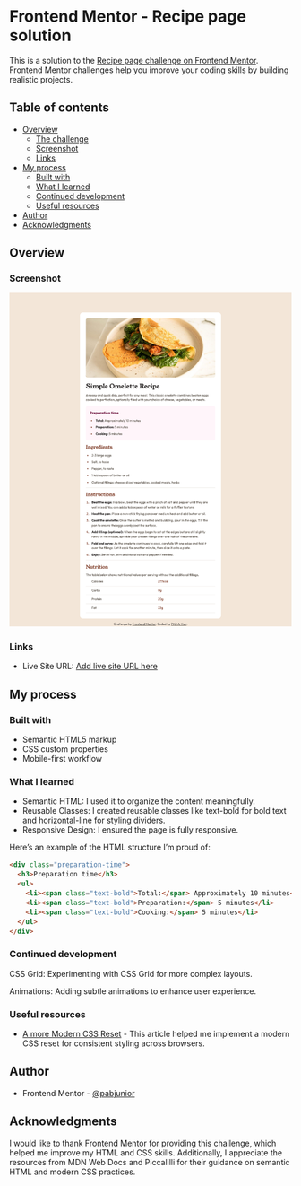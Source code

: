 # Frontend Mentor - Recipe page solution

This is a solution to the [Recipe page challenge on Frontend Mentor](https://www.frontendmentor.io/challenges/recipe-page-KiTsR8QQKm). Frontend Mentor challenges help you improve your coding skills by building realistic projects.

## Table of contents

- [Overview](#overview)
  - [The challenge](#the-challenge)
  - [Screenshot](#screenshot)
  - [Links](#links)
- [My process](#my-process)
  - [Built with](#built-with)
  - [What I learned](#what-i-learned)
  - [Continued development](#continued-development)
  - [Useful resources](#useful-resources)
- [Author](#author)
- [Acknowledgments](#acknowledgments)

## Overview

### Screenshot

![](./screenshot.png)

### Links

- Live Site URL: [Add live site URL here](https://your-live-site-url.com)

## My process

### Built with

- Semantic HTML5 markup
- CSS custom properties
- Mobile-first workflow

### What I learned

- Semantic HTML: I used it to organize the content meaningfully.
- Reusable Classes: I created reusable classes like text-bold for bold text and horizontal-line for styling dividers.
- Responsive Design: I ensured the page is fully responsive.

Here’s an example of the HTML structure I’m proud of:

```html
<div class="preparation-time">
  <h3>Preparation time</h3>
  <ul>
    <li><span class="text-bold">Total:</span> Approximately 10 minutes</li>
    <li><span class="text-bold">Preparation:</span> 5 minutes</li>
    <li><span class="text-bold">Cooking:</span> 5 minutes</li>
  </ul>
</div>
```

### Continued development

CSS Grid: Experimenting with CSS Grid for more complex layouts.

Animations: Adding subtle animations to enhance user experience.

### Useful resources

- [A more Modern CSS Reset](https://piccalil.li/blog/a-more-modern-css-reset/) - This article helped me implement a modern CSS reset for consistent styling across browsers.

## Author

- Frontend Mentor - [@pabjunior](https://www.frontendmentor.io/profile/pabjunior)

## Acknowledgments

I would like to thank Frontend Mentor for providing this challenge, which helped me improve my HTML and CSS skills. Additionally, I appreciate the resources from MDN Web Docs and Piccalilli for their guidance on semantic HTML and modern CSS practices.
